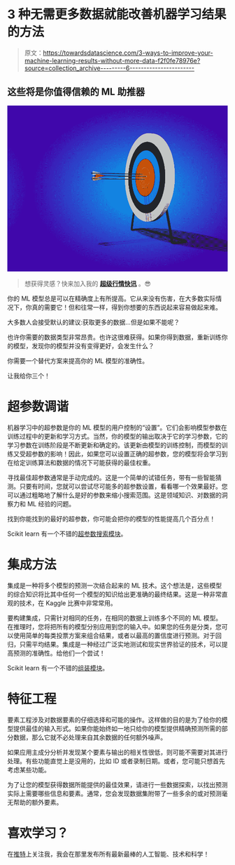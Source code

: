 # 3 种无需更多数据就能改善机器学习结果的方法

> 原文：<https://towardsdatascience.com/3-ways-to-improve-your-machine-learning-results-without-more-data-f2f0fe78976e?source=collection_archive---------6----------------------->

## 这些将是你值得信赖的 ML 助推器

![](img/c9c99f20f676188e11dd209c47422a32.png)

> 想获得灵感？快来加入我的 [**超级行情快讯**](https://www.superquotes.co/?utm_source=mediumtech&utm_medium=web&utm_campaign=sharing) 。😎

你的 ML 模型总是可以在精确度上有所提高。它从来没有伤害，在大多数实际情况下，你真的需要它！但和往常一样，得到你想要的东西说起来容易做起来难。

大多数人会接受默认的建议:获取更多的数据…但是如果不能呢？

也许你需要的数据类型非常昂贵。也许这很难获得。如果你得到数据，重新训练你的模型，发现你的模型并没有变得更好，会发生什么？

你需要一个替代方案来提高你的 ML 模型的准确性。

让我给你三个！

# 超参数调谐

机器学习中的超参数是你的 ML 模型的用户控制的“设置”。它们会影响模型参数在训练过程中的更新和学习方式。当然，你的模型的输出取决于它的学习参数，它的学习参数在训练阶段是不断更新和确定的。该更新由模型的训练控制，而模型的训练又受超参数的影响！因此，如果您可以设置正确的超参数，您的模型将会学习到在给定训练算法和数据的情况下可能获得的最佳权重。

寻找最佳超参数通常是手动完成的。这是一个简单的试错任务，带有一些智能猜测。只要有时间，您就可以尝试尽可能多的超参数设置，看看哪一个效果最好。您可以通过粗略地了解什么是好的参数来缩小搜索范围。这是领域知识、对数据的洞察力和 ML 经验的问题。

找到你能找到的最好的超参数，你可能会把你的模型的性能提高几个百分点！

Scikit learn 有一个不错的[超参数搜索模块](https://scikit-learn.org/stable/modules/grid_search.html)。

# 集成方法

集成是一种将多个模型的预测一次结合起来的 ML 技术。这个想法是，这些模型的综合知识将比其中任何一个模型的知识给出更准确的最终结果。这是一种非常直观的技术，在 Kaggle 比赛中非常常用。

要构建集成，只需针对相同的任务，在相同的数据上训练多个不同的 ML 模型。在推理时，您将把所有的模型分别应用到您的输入中。如果您的任务是分类，您可以使用简单的每类投票方案来组合结果，或者以最高的置信度进行预测。对于回归，只需平均结果。集成是一种经过广泛实地测试和现实世界验证的技术，可以提高预测的准确性。给他们一个尝试！

Scikit learn 有一个不错的[组装模块](https://scikit-learn.org/stable/modules/ensemble.html)。

# 特征工程

要素工程涉及对数据要素的仔细选择和可能的操作。这样做的目的是为了给你的模型提供最佳的输入形式。如果你能始终如一地只给你的模型提供精确预测所需的部分数据，那么它就不必处理来自其余数据的任何额外噪声。

如果应用主成分分析并发现某个要素与输出的相关性很低，则可能不需要对其进行处理。有些功能直觉上是没用的，比如 ID 或者录制日期。或者，您可能只想首先考虑某些功能。

为了让您的模型获得数据所能提供的最佳效果，请进行一些数据探索，以找出预测实际上需要哪些信息和要素。通常，您会发现数据集附带了一些多余的或对预测毫无帮助的额外要素。

# 喜欢学习？

在[推特](https://twitter.com/GeorgeSeif94)上关注我，我会在那里发布所有最新最棒的人工智能、技术和科学！